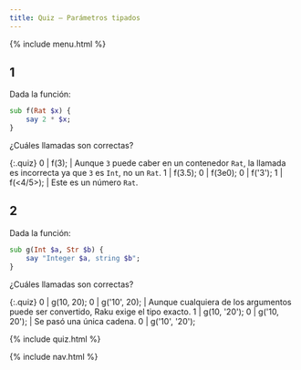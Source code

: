 ```yaml
---
title: Quiz — Parámetros tipados
---
```


{% include menu.html %}

## 1

Dada la función:

```raku
sub f(Rat $x) {
    say 2 * $x;
}
```

¿Cuáles llamadas son correctas?

{:.quiz}
0 | f(3); | Aunque `3` puede caber en un contenedor `Rat`, la llamada es incorrecta ya que `3` es `Int`, no un `Rat`.
1 | f(3.5);
0 | f(3e0);
0 | f(&apos;3&apos;);
1 | f(<4/5>); | Este es un número `Rat`.


## 2

Dada la función:

```raku
sub g(Int $a, Str $b) {
    say "Integer $a, string $b";
}
```

¿Cuáles llamadas son correctas?

{:.quiz}
0 | g(10, 20);
0 | g(&apos;10&apos;, 20); | Aunque cualquiera de los argumentos puede ser convertido, Raku exige el tipo exacto.
1 | g(10, &apos;20&apos;);
0 | g(&apos;10, 20&apos;); | Se pasó una única cadena.
0 | g(&apos;10&apos;, &apos;20&apos;); 


{% include quiz.html %}

{% include nav.html %}